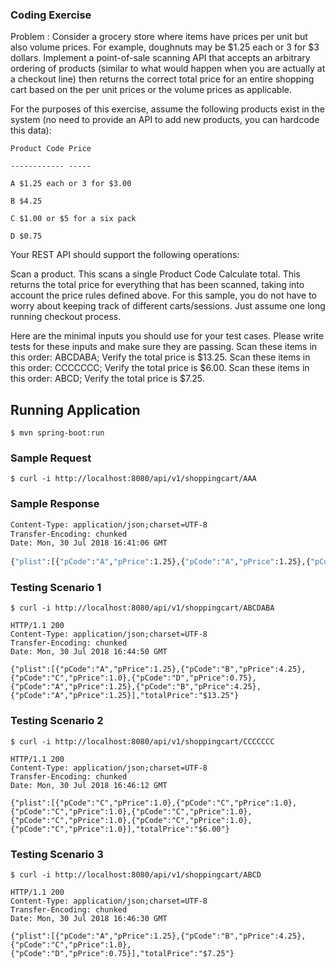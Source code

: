 ### Coding Exercise

 
 Problem : Consider a grocery store where items have prices per unit but also volume prices. For example, doughnuts may be $1.25 each or 3 for $3 dollars.
 Implement a point-of-sale scanning API that accepts an arbitrary ordering of products (similar to what would happen when you are actually at a checkout line) then returns the correct total price for an entire shopping cart based on the per unit prices or the volume prices as applicable.
 
 For the purposes of this exercise, assume the following products exist in the system (no need to provide an API to add new products, you can hardcode this data):
 
 ```
 Product Code Price
 
 ------------ -----
 
 A $1.25 each or 3 for $3.00
 
 B $4.25
 
 C $1.00 or $5 for a six pack
 
 D $0.75
 ```
 Your REST API should support the following operations:
 
 Scan a product. This scans a single Product Code
 Calculate total. This returns the total price for everything that has been scanned, taking into account the price rules defined above.
 For this sample, you do not have to worry about keeping track of different carts/sessions. Just assume one long running checkout process.
 
 Here are the minimal inputs you should use for your test cases. Please write tests for these inputs and make sure they are passing.
 Scan these items in this order: ABCDABA; Verify the total price is $13.25.
 Scan these items in this order: CCCCCCC; Verify the total price is $6.00.
 Scan these items in this order: ABCD; Verify the total price is $7.25.
 
 
 
 ## Running Application
 `` $ mvn spring-boot:run ``
 
 ### Sample Request
 ``$ curl -i http://localhost:8080/api/v1/shoppingcart/AAA ``
 
 ### Sample Response
 
 ```HTTP/1.1 200 
 Content-Type: application/json;charset=UTF-8 
 Transfer-Encoding: chunked 
 Date: Mon, 30 Jul 2018 16:41:06 GMT 
   
 {"plist":[{"pCode":"A","pPrice":1.25},{"pCode":"A","pPrice":1.25},{"pCode":"A","pPrice":1.25}],"totalPrice":"$3.00"}
   ```
### Testing Scenario 1
 ``$ curl -i http://localhost:8080/api/v1/shoppingcart/ABCDABA ``
 
```
HTTP/1.1 200 
Content-Type: application/json;charset=UTF-8
Transfer-Encoding: chunked
Date: Mon, 30 Jul 2018 16:44:50 GMT

{"plist":[{"pCode":"A","pPrice":1.25},{"pCode":"B","pPrice":4.25},{"pCode":"C","pPrice":1.0},{"pCode":"D","pPrice":0.75},{"pCode":"A","pPrice":1.25},{"pCode":"B","pPrice":4.25},{"pCode":"A","pPrice":1.25}],"totalPrice":"$13.25"}
```  

### Testing Scenario 2
 ``$ curl -i http://localhost:8080/api/v1/shoppingcart/CCCCCCC ``
 
```
HTTP/1.1 200 
Content-Type: application/json;charset=UTF-8
Transfer-Encoding: chunked
Date: Mon, 30 Jul 2018 16:46:12 GMT

{"plist":[{"pCode":"C","pPrice":1.0},{"pCode":"C","pPrice":1.0},{"pCode":"C","pPrice":1.0},{"pCode":"C","pPrice":1.0},{"pCode":"C","pPrice":1.0},{"pCode":"C","pPrice":1.0},{"pCode":"C","pPrice":1.0}],"totalPrice":"$6.00"}
```  


### Testing Scenario 3
 ``$ curl -i http://localhost:8080/api/v1/shoppingcart/ABCD ``
 
```
HTTP/1.1 200 
Content-Type: application/json;charset=UTF-8
Transfer-Encoding: chunked
Date: Mon, 30 Jul 2018 16:46:30 GMT

{"plist":[{"pCode":"A","pPrice":1.25},{"pCode":"B","pPrice":4.25},{"pCode":"C","pPrice":1.0},{"pCode":"D","pPrice":0.75}],"totalPrice":"$7.25"}
```  
